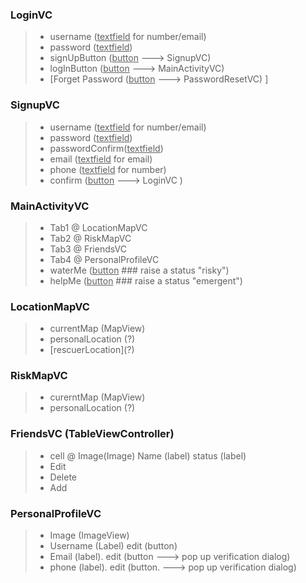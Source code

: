 ### LoginVC

> * username (<u>textfield</u> for number/email)
> * password (<u>textfield</u>)
> * signUpButton (<u>button</u> ---> SignupVC)
> * logInButton (<u>button</u> ---> MainActivityVC)
> * [Forget Password (<u>button</u> ---> PasswordResetVC) ]

### SignupVC

> * username (<u>textfield</u> for number/email)
> * password (<u>textfield</u>)
> * passwordConfirm(<u>textfield</u>)
> * email (<u>textfield</u> for email)
> * phone (<u>textfield</u> for number)
> * confirm (<u>button</u> ---> LoginVC )

### MainActivityVC

> * Tab1 @ LocationMapVC
> * Tab2 @ RiskMapVC
> * Tab3 @ FriendsVC
> * Tab4 @ PersonalProfileVC
> * waterMe (<u>button</u> ### raise a status "risky")
> * helpMe (<u>button</u> ### raise a status "emergent")

### LocationMapVC

> * currentMap (MapView)
> * personalLocation (?)
> * \[rescuerLocation](?)

### RiskMapVC

> * curerntMap (MapView)
> * personalLocation (?)

### FriendsVC (TableViewController)

> * cell @ Image(Image) Name (label)  status (label)
> * Edit
> * Delete
> * Add

### PersonalProfileVC

> * Image (ImageView)
> * Username (Label)    edit (button)
> * Email (label).   edit (button ---> pop up verification dialog)
> * phone (label).   edit (button.   ---> pop up verification dialog)




